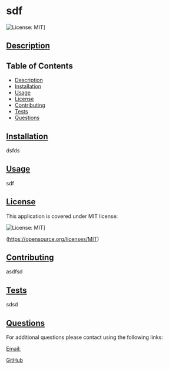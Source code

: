 
  # sdf

  ![License: MIT](https://img.shields.io/badge/License-MIT-yellow.svg)]

  ## [Description](Table-of-Contents)

  ## Table of Contents

  - [Description](#description)
  - [Installation](#installation)
  - [Usage](#Usage)
  - [License](#License)
  - [Contributing](#contributing)
  - [Tests](#tests)
  - [Questions](#questions)

  ## [Installation](Table-of-Contents)

  dsfds

  ## [Usage](Table-of-Contents)

  sdf

  ## [License](Table-of-Contents)
        
This application is covered under MIT license:

![License: MIT](https://img.shields.io/badge/License-MIT-yellow.svg)]

(https://opensource.org/licenses/MIT)


  ## [Contributing](Table-of-Contents)

  asdfsd

  ## [Tests](Table-of-Contents)

  sdsd

  ## [Questions](Table-of-Contents)

  For additional questions please contact using the following links:

  [Email:](https://github.com/mailto:dsds)
  
  [GitHub](https://github.com/adfd)

